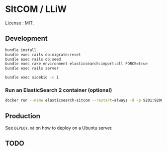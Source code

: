 # SItCOM / LLiW

License : MIT.

## Development

```sh
bundle install
bundle exec rails db:migrate:reset
bundle exec rails db:seed
bundle exec rake environment elasticsearch:import:all FORCE=true
bundle exec rails server
```

```sh
bundle exec sidekiq -c 1
```

### Run an ElasticSearch 2 container (optional)

```sh
docker run --name elasticsearch-sitcom --restart=always -d -p 9201:9200 -p 9301:9300 -v "$PWD/.docker/elasticsearch/data":/usr/share/elasticsearch/data elasticsearch:2.1.2
```

## Production

See `DEPLOY.md` on how to deploy on a Ubuntu server.

## TODO


